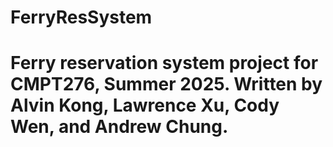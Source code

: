 # FerryResSystem
# Ferry reservation system project for CMPT276, Summer 2025. Written by Alvin Kong, Lawrence Xu, Cody Wen, and Andrew Chung.
